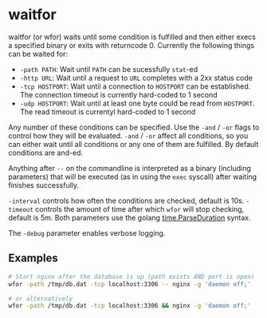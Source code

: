 # waitfor

waitfor (or wfor) waits until some condition is fulfilled and then either execs a specified binary or exits with returncode 0. Currently the following things can be waited for:

- `-path PATH`: Wait until `PATH` can be sucessfully `stat`-ed
- `-http URL`: Wait until a request to `URL` completes with a 2xx status code
- `-tcp HOSTPORT`: Wait until a connection to `HOSTPORT` can be established. The connection timeout is currently hard-coded to 1 second
- `-udp HOSTPORT`: Wait until at least one byte could be read from `HOSTPORT`. The read timeout is currentyl hard-coded to 1 second

Any number of these conditions can be specified. Use the `-and` / `-or` flags to control how they will be evaluated. `-and` / `-or` affect all conditions, so you can either wait until all conditions or any one of them are fulfilled. By default conditions are and-ed.

Anything after `--` on the commandline is interpreted as a binary (including parameters) that will be executed (as in using the `exec` syscall) after waiting finishes successfully.

`-interval` controls how often the conditions are checked, default is 10s. `-timeout` controls the amount of time after which `wfor` will stop checking, default is 5m.
Both parameters use the golang [time.ParseDuration](https://golang.org/pkg/time/#ParseDuration) syntax.

The `-debug` parameter enables verbose logging.

## Examples
```bash
# Start nginx after the database is up (path exists AND port is open)
wfor -path /tmp/db.dat -tcp localhost:3306 -- nginx -g 'daemon off;'

# or alternatively
wfor -path /tmp/db.dat -tcp localhost:3306 && nginx -g 'daemon off;'
```

